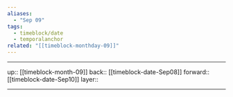 ```yaml
---
aliases:
  - "Sep 09"
tags:
  - timeblock/date
  - temporalanchor
related: "[[timeblock-monthday-09]]"
---
```




***

up:: [[timeblock-month-09]]
back:: [[timeblock-date-Sep08]]
forward:: [[timeblock-date-Sep10]]
layer:: 

***
